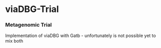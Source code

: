 # viaDBG-Trial

### Metagenomic Trial

Implementation of viaDBG with Gatb - unfortunately is not possible yet to mix both

